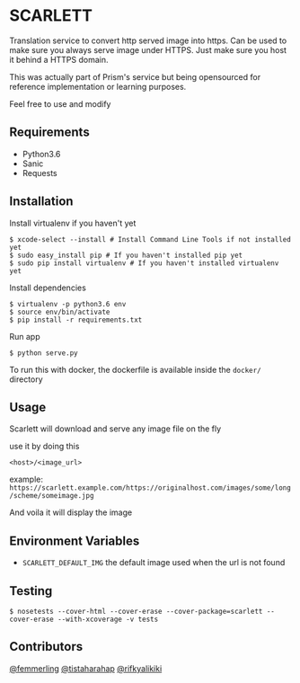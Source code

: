 # SCARLETT

Translation service to convert http served image into https. Can be used to make sure you always serve image under HTTPS. Just make sure you host it behind a HTTPS domain.

This was actually part of Prism's service but being opensourced for reference implementation or learning purposes.

Feel free to use and modify

## Requirements

* Python3.6
* Sanic
* Requests

## Installation

Install virtualenv if you haven't yet

```
$ xcode-select --install # Install Command Line Tools if not installed yet
$ sudo easy_install pip # If you haven't installed pip yet
$ sudo pip install virtualenv # If you haven't installed virtualenv yet
```

Install dependencies

```
$ virtualenv -p python3.6 env
$ source env/bin/activate
$ pip install -r requirements.txt
```

Run app

```
$ python serve.py
```

To run this with docker, the dockerfile is available inside the `docker/` directory

## Usage

Scarlett will download and serve any image file on the fly

use it by doing this

```
<host>/<image_url>
```

example:
`https://scarlett.example.com/https://originalhost.com/images/some/long/scheme/someimage.jpg`

And voila it will display the image

## Environment Variables

* `SCARLETT_DEFAULT_IMG` the default image used when the url is not found

## Testing

```
$ nosetests --cover-html --cover-erase --cover-package=scarlett --cover-erase --with-xcoverage -v tests
```

## Contributors

[@femmerling](https://github.com/femmerling)
[@tistaharahap](https://github.com/tistaharahap)
[@rifkyalikiki](https://github.com/rifkyalikiki)

